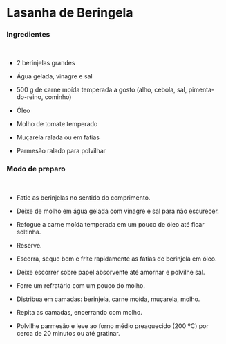 # Lasanha de Beringela

### Ingredientes

<br>


-  2 berinjelas grandes

 - Água gelada, vinagre e sal

 - 500 g de carne moída temperada a gosto (alho, cebola, sal, pimenta-do-reino, cominho)

 - Óleo

- Molho de tomate temperado

- Muçarela ralada ou em fatias

- Parmesão ralado para polvilhar

### Modo de preparo
<br>

-  Fatie as berinjelas no sentido do comprimento.
 - Deixe de molho em água gelada com vinagre e sal para não escurecer.
- Refogue a carne moída temperada em um pouco de óleo até ficar soltinha.  
- Reserve. <br>
- Escorra, seque bem e frite rapidamente as fatias de berinjela em óleo. <br>
 - Deixe escorrer sobre papel absorvente até amornar e polvilhe sal.
 - Forre um refratário com um pouco do molho.
- Distribua em camadas: berinjela, carne moída, muçarela, molho. <br>
 - Repita as camadas, encerrando com molho.
  
- Polvilhe parmesão e leve ao forno médio preaquecido (200 ºC) por cerca de 20 minutos ou até gratinar.